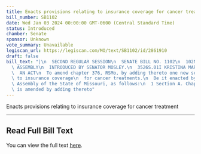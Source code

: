 ```yaml
---
title: Enacts provisions relating to insurance coverage for cancer treatment
bill_number: SB1102
date: Wed Jan 03 2024 00:00:00 GMT-0600 (Central Standard Time)
status: Introduced
chamber: Senate
sponsor: Unknown
vote_summary: Unavailable
legiscan_url: https://legiscan.com/MO/text/SB1102/id/2861910
draft: false
bill_text: "|\n  SECOND REGULAR SESSION\n  SENATE BILL NO. 1102\n  102ND GENERA L\
  \ ASSEMBLY\n  INTRODUCED BY SENATOR MOSLEY.\n  3526S.01I KRISTINA MARTIN, Secretary\n\
  \  AN ACT\n  To amend chapter 376, RSMo, by adding thereto one new section relating\
  \ to insurance coverage\n  for cancer treatments.\n  Be it enacted by the General\
  \ Assembly of the State of Missouri, as follows:\n  1 Section A. Chapter 376, RSMo,\
  \ is amended by adding thereto"
---
```

Enacts provisions relating to insurance coverage for cancer treatment

---

## Read Full Bill Text

You can view the full text [here](https://legiscan.com/MO/text/SB1102/id/2861910).
